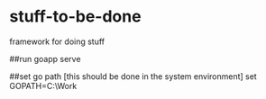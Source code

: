 # stuff-to-be-done
framework for doing stuff

##run
goapp serve

##set go path [this should be done in the system environment]
set GOPATH=C:\Work
